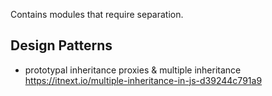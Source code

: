 Contains modules that require separation.

## Design Patterns
- prototypal inheritance proxies & multiple inheritance
https://itnext.io/multiple-inheritance-in-js-d39244c791a9
